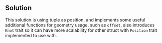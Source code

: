 ## Solution

This solution is using tuple as position, and implements some useful additional functions
for geometry usage, such as `offset`, also introduces `Knot` trait so it can have more 
scalability for other struct with `Position` trait implemented to use with.
